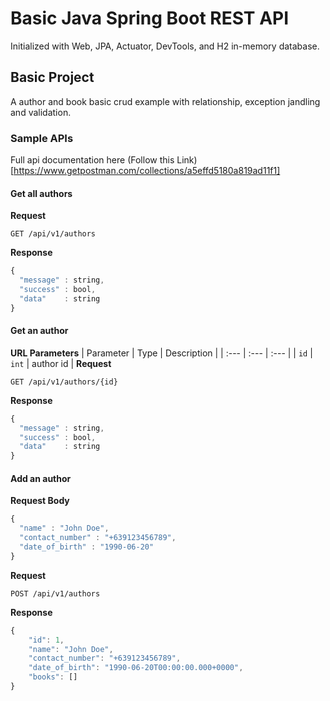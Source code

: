 # Basic Java Spring Boot REST API
Initialized with Web, JPA, Actuator, DevTools, and H2 in-memory database.

## Basic Project
A author and book basic crud example with relationship, exception jandling and validation.

### Sample APIs
Full api documentation here (Follow this Link)[https://www.getpostman.com/collections/a5effd5180a819ad11f1]
#### Get all authors
**Request**
```https
GET /api/v1/authors
```
**Response**
```javascript
{
  "message" : string,
  "success" : bool,
  "data"    : string
}
```

#### Get an author
**URL Parameters**
| Parameter | Type | Description |
| :--- | :--- | :--- |
| `id` | `int` | author id |
**Request**
```https
GET /api/v1/authors/{id}
```
**Response**
```javascript
{
  "message" : string,
  "success" : bool,
  "data"    : string
}
```
#### Add an author
**Request Body**
```javascript
{
  "name" : "John Doe",
  "contact_number" : "+639123456789",
  "date_of_birth" : "1990-06-20"
}
```
**Request**
```https
POST /api/v1/authors
```
**Response**
```javascript
{
    "id": 1,
    "name": "John Doe",
    "contact_number": "+639123456789",
    "date_of_birth": "1990-06-20T00:00:00.000+0000",
    "books": []
}
```

